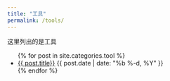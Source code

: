 ```yaml
---
title: "工具"
permalink: /tools/
---
```


这里列出的是工具

<ul class="myposts">
{% for post in site.categories.tool %}
    <li><a href="{{ site.baseurl }}{{ post.url }}">{{ post.title}}</a>
    <span class="postDate">{{ post.date | date: "%b %-d, %Y" }}</span>
    </li>
{% endfor %}
</ul>
